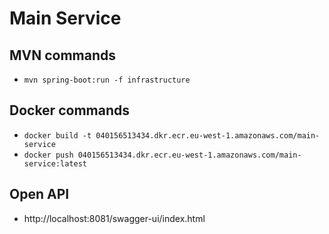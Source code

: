 # Main Service

## MVN commands

- `mvn spring-boot:run -f infrastructure`

## Docker commands

- `docker build -t 040156513434.dkr.ecr.eu-west-1.amazonaws.com/main-service`
- `docker push 040156513434.dkr.ecr.eu-west-1.amazonaws.com/main-service:latest`

## Open API

- http://localhost:8081/swagger-ui/index.html

